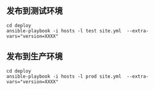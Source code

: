 ## 发布到测试环境
```shell
cd deploy
ansible-playbook -i hosts -l test site.yml  --extra-vars="version=XXXX"
```

## 发布到生产环境
```shell
cd deploy
ansible-playbook -i hosts -l prod site.yml  --extra-vars="version=XXXX"
```